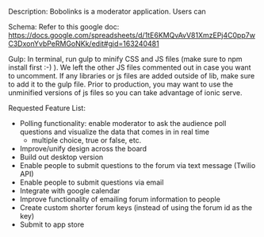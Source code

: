  
Description: 
Bobolinks is a moderator application.  Users can

Schema: 
Refer to this google doc: https://docs.google.com/spreadsheets/d/1tE6KMQvAvV81XmzEPj4C0pp7wC3DxonYvbPeRMGoNKk/edit#gid=163240481

Gulp:
In terminal, run gulp to minify CSS and JS files (make sure to npm install first :-) ).  We left the other JS files commented out in case you want to uncomment.  If any libraries or js files are added outside of lib, make sure to add it to the gulp file.  Prior to production, you may want to use the unminified versions of js files so you can take advantage of ionic serve.


Requested Feature List:

- Polling functionality: enable moderator to ask the audience poll questions and visualize the data that comes in in real time
  - multiple choice, true or false, etc.
- Improve/unify design across the board
- Build out desktop version
- Enable people to submit questions to the forum via text message (Twilio API)
- Enable people to submit questions via email
- Integrate with google calendar
- Improve functionality of emailing forum information to people
- Create custom shorter forum keys (instead of using the forum id as the key)
- Submit to app store

